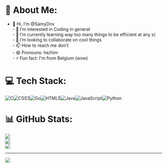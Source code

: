 # 💫 About Me:
- 👋 Hi, I’m @SamyDnx<br>- 👀 I’m interested in Coding in general<br>- 🌱 I’m currently learning way too many things to be efficient at any x)<br>- 💞️ I’m looking to collaborate on cool things<br>- 📫 How to reach me don't<br>- 😄 Pronouns: he/him<br>- ⚡ Fun fact: I'm from Belgium (wow)


# 💻 Tech Stack:
![C](https://img.shields.io/badge/c-%2300599C.svg?style=for-the-badge&logo=c&logoColor=white)![CSS3](https://img.shields.io/badge/css3-%231572B6.svg?style=for-the-badge&logo=css3&logoColor=white)![Go](https://img.shields.io/badge/go-%2300ADD8.svg?style=for-the-badge&logo=go&logoColor=white)![HTML5](https://img.shields.io/badge/html5-%23E34F26.svg?style=for-the-badge&logo=html5&logoColor=white)![Java](https://img.shields.io/badge/java-%23ED8B00.svg?style=for-the-badge&logo=openjdk&logoColor=white)![JavaScript](https://img.shields.io/badge/javascript-%23323330.svg?style=for-the-badge&logo=javascript&logoColor=%23F7DF1E)![Python](https://img.shields.io/badge/python-3670A0?style=for-the-badge&logo=python&logoColor=ffdd54)
# 📊 GitHub Stats:
![](https://github-readme-stats.vercel.app/api?username=SamyDnx&theme=dark&hide_border=false&include_all_commits=false&count_private=false)<br/>
![](https://github-readme-streak-stats.herokuapp.com/?user=SamyDnx&theme=dark&hide_border=false)<br/>
![](https://github-readme-stats.vercel.app/api/top-langs/?username=SamyDnx&theme=dark&hide_border=false&include_all_commits=false&count_private=false&layout=compact)

---
[![](https://visitcount.itsvg.in/api?id=SamyDnx&icon=0&color=0)](https://visitcount.itsvg.in)

<!-- Proudly created with GPRM ( https://gprm.itsvg.in ) -->
